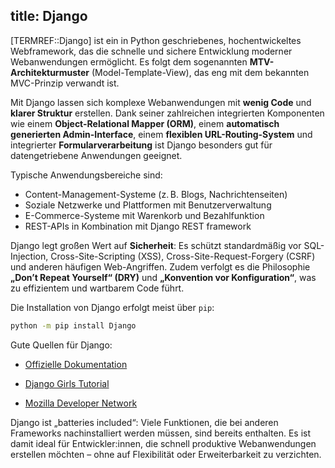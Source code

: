 title: Django
---

[TERMREF::Django] ist ein in Python geschriebenes, hochentwickeltes Webframework, das die schnelle und sichere Entwicklung moderner Webanwendungen ermöglicht. Es folgt dem sogenannten **MTV-Architekturmuster** (Model-Template-View), das eng mit dem bekannten MVC-Prinzip verwandt ist.

Mit Django lassen sich komplexe Webanwendungen mit **wenig Code** und **klarer Struktur** erstellen. Dank seiner zahlreichen integrierten Komponenten wie einem **Object-Relational Mapper (ORM)**, einem **automatisch generierten Admin-Interface**, einem **flexiblen URL-Routing-System** und integrierter **Formularverarbeitung** ist Django besonders gut für datengetriebene Anwendungen geeignet.

Typische Anwendungsbereiche sind:

- Content-Management-Systeme (z. B. Blogs, Nachrichtenseiten)
- Soziale Netzwerke und Plattformen mit Benutzerverwaltung
- E-Commerce-Systeme mit Warenkorb und Bezahlfunktion
- REST-APIs in Kombination mit Django REST framework

Django legt großen Wert auf **Sicherheit**: Es schützt standardmäßig vor SQL-Injection, Cross-Site-Scripting (XSS), Cross-Site-Request-Forgery (CSRF) und anderen häufigen Web-Angriffen. Zudem verfolgt es die Philosophie **„Don’t Repeat Yourself“ (DRY)** und **„Konvention vor Konfiguration“**, was zu effizientem und wartbarem Code führt.

Die Installation von Django erfolgt meist über `pip`:

```bash
python -m pip install Django
```

Gute Quellen für Django:

- [Offizielle Dokumentation](https://docs.djangoproject.com/)

- [Django Girls Tutorial](https://tutorial.djangogirls.org/)

- [Mozilla Developer Network](https://developer.mozilla.org/de/docs/Learn_web_development/Extensions/Server-side/Django)

Django ist „batteries included“: Viele Funktionen, die bei anderen Frameworks nachinstalliert werden müssen, sind bereits enthalten. Es ist damit ideal für Entwickler:innen, die schnell produktive Webanwendungen erstellen möchten – ohne auf Flexibilität oder Erweiterbarkeit zu verzichten.